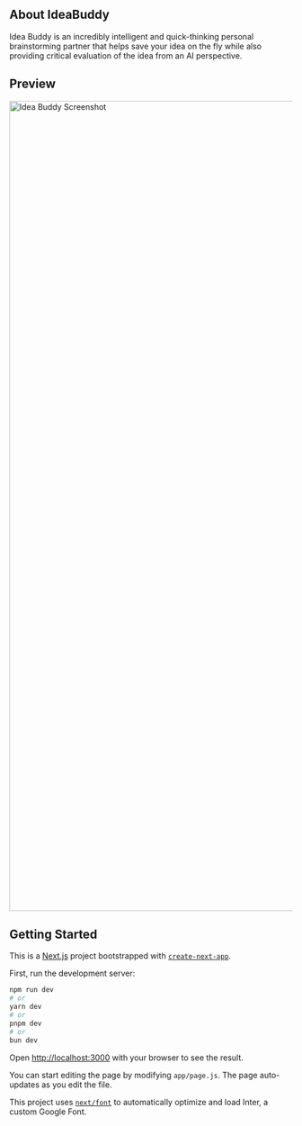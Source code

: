 ## About IdeaBuddy

Idea Buddy is an incredibly intelligent and quick-thinking personal brainstorming partner that helps save your idea on the fly while also providing critical evaluation of the idea from an AI perspective.

## Preview

<img width="1440" alt="Idea Buddy Screenshot" src="https://github.com/Mr-Georgie/IdeaBuddy/assets/28518667/bb4b0fdf-c6d2-4ff6-8ebb-a9c2d71996a3">

## Getting Started

This is a [Next.js](https://nextjs.org/) project bootstrapped with [`create-next-app`](https://github.com/vercel/next.js/tree/canary/packages/create-next-app).

First, run the development server:

```bash
npm run dev
# or
yarn dev
# or
pnpm dev
# or
bun dev
```

Open [http://localhost:3000](http://localhost:3000) with your browser to see the result.

You can start editing the page by modifying `app/page.js`. The page auto-updates as you edit the file.

This project uses [`next/font`](https://nextjs.org/docs/basic-features/font-optimization) to automatically optimize and load Inter, a custom Google Font.
